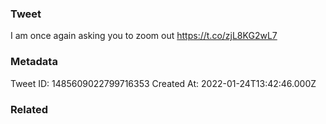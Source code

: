 ### Tweet
I am once again asking you to zoom out https://t.co/zjL8KG2wL7

### Metadata
Tweet ID: 1485609022799716353
Created At: 2022-01-24T13:42:46.000Z

### Related

